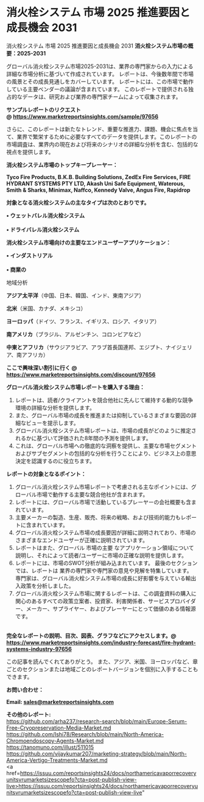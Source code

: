 # 消火栓システム 市場 2025 推進要因と成長機会 2031
 消火栓システム 市場 2025 推進要因と成長機会 2031
<strong><b>消火栓システム市場の概要：2025-2031</b></strong>

グローバル消火栓システム市場2025-2031は、業界の専門家からの入力による詳細な市場分析に基づいて作成されています。 レポートは、今後数年間で市場の風景とその成長見通しをカバーしています。 レポートには、この市場で動作している主要ベンダーの議論が含まれています。 このレポートで提供される独占的なデータは、研究および業界の専門家チームによって収集されます。

<strong>サンプルレポートのリクエスト @ <a href=https://www.marketreportsinsights.com/sample/97656>https://www.marketreportsinsights.com/sample/97656</a></strong>

さらに、このレポートは新たなトレンド、重要な推進力、課題、機会に焦点を当て、業界で繁栄するために必要なすべてのデータを提供します。このレポートの市場調査は、業界内の現在および将来のシナリオの詳細な分析を含む、包括的な視点を提供します。

<strong>消火栓システム市場のトップキープレーヤー：</strong>

<strong>Tyco Fire Products, B.K.B. Building Solutions, ZedEx Fire Services, FIRE HYDRANT SYSTEMS PTY LTD, Akash Uni Safe Equipment, Waterous, Smith & Sharks, Minimax, Naffco, Kennedy Valve, Angus Fire, Rapidrop</strong>

<strong><b>対象となる消火栓システムの主なタイプは次のとおりです。</b></strong>

<strong>• ウェットバレル消火栓システム<br><br>• ドライバレル消火栓システム</strong>

<strong><b>消火栓システム市場向けの主要なエンドユーザーアプリケーション：</b></strong>

<strong>• インダストリアル<br><br>• 商業の</strong>

 地域分析

<strong><b>アジア太平洋</b></strong>（中国、日本、韓国、インド、東南アジア）

<strong><b>北米</b></strong>（米国、カナダ、メキシコ）

<strong><b>ヨーロッパ</b></strong>（ドイツ、フランス、イギリス、ロシア、イタリア）

<strong><b>南アメリカ</b></strong>（ブラジル、アルゼンチン、コロンビアなど）

<strong><b>中東とアフリカ</b></strong>（サウジアラビア、アラブ首長国連邦、エジプト、ナイジェリア、南アフリカ）

<strong>ここで興味深い割引に行く @ <a href=https://www.marketreportsinsights.com/discount/97656>https://www.marketreportsinsights.com/discount/97656</a></strong>

<strong><b>グローバル消火栓システム市場レポートを購入する理由：</b></strong>
<ol>
  <li>レポートは、読者/クライアントを競合他社に先んじて維持する動的な競争環境の詳細な分析を提供します。</li>
  <li>また、グローバル市場の成長を推進または抑制しているさまざまな要因の詳細なビューを提示します。</li>
  <li>グローバル消火栓システム市場レポートは、市場の成長がどのように推定されるかに基づいて評価された8年間の予測を提供します。</li>
  <li>これは、グローバル市場への徹底的な洞察を提供し、主要な市場セグメントおよびサブセグメントの包括的な分析を行うことにより、ビジネス上の意思決定を認識するのに役立ちます。</li>
</ol>
<strong><b>レポートの対象となるポイント：</b></strong>
<ol>
  <li>グローバル消火栓システム市場レポートで考慮される主なポイントには、グローバル市場で動作する主要な競合他社が含まれます。</li>
  <li>レポートには、グローバル市場で活動しているプレーヤーの会社概要も含まれています。</li>
  <li>主要メーカーの製造、生産、販売、将来の戦略、および技術的能力もレポートに含まれています。</li>
  <li>グローバル消火栓システム市場の成長要因が詳細に説明されており、市場のさまざまなエンドユーザーが正確に説明されています。</li>
  <li>レポートはまた、グローバル 市場の主要 なアプリケーション領域について説明し、それによって読者/ユーザーに市場の正確な説明を提供します。</li>
  <li>レポートには、市場のSWOT分析が組み込まれています。 最後のセクションでは、レポートは 業界の専門家や専門家の意見や見解を特集しています。 専門家は、グローバル消火栓システム市場の成長に好影響を与えている輸出入政策を分析しました。</li>
  <li>グローバル消火栓システム市場に関するレポートは、この調査資料の購入に関心のあるすべての政策立案者、投資家、利害関係者、サービスプロバイダー、メーカー、サプライヤー、およびプレーヤーにとって価値のある情報源です。</li>
</ol><br>
<strong>完全なレポートの説明、目次、図表、グラフなどにアクセスします。@ <a href=https://www.marketreportsinsights.com/industry-forecast/fire-hydrant-systems-industry-97656>https://www.marketreportsinsights.com/industry-forecast/fire-hydrant-systems-industry-97656</a></strong>

この記事を読んでくれてありがとう。 また、アジア、米国、ヨーロッパなど、章ごとのセクションまたは地域ごとのレポートバージョンを個別に入手することもできます。

<strong><b>お問い合わせ：</b></strong>

<strong>Email: </strong><a href=mailto:sales@marketreportsinsights.com><strong>sales@marketreportsinsights.com</strong></a>

<strong>その他のレポート:</strong>
<br>
<a href=https://github.com/arha237/research-search/blob/main/Europe-Serum-Free-Cryopreservation-Media-Market.md>https://github.com/arha237/research-search/blob/main/Europe-Serum-Free-Cryopreservation-Media-Market.md</a>
<br>
<a href=https://github.com/Ishi78/Research/blob/main/North-America-Chromoendoscopy-Agents-Market.md>https://github.com/Ishi78/Research/blob/main/North-America-Chromoendoscopy-Agents-Market.md</a>
<br>
<a href=https://tanomuno.com/illust/511015>https://tanomuno.com/illust/511015</a>
<br>
<a href=https://github.com/vijaykumar207/marketing-strategy/blob/main/North-America-Vertigo-Treatments-Market.md>https://github.com/vijaykumar207/marketing-strategy/blob/main/North-America-Vertigo-Treatments-Market.md</a>
<br>
<a href=https://issuu.com/reportsinsights24/docs/northamericavaporrecoveryunitsvrumarketsizescopefo?cta=post-publish-view-live>https://issuu.com/reportsinsights24/docs/northamericavaporrecoveryunitsvrumarketsizescopefo?cta=post-publish-view-live</a>"
